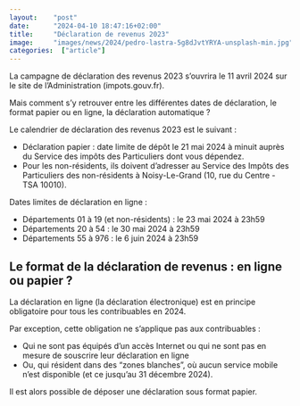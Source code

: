 ```yaml
---
layout:    "post"
date:      "2024-04-10 18:47:16+02:00"
title:     "Déclaration de revenus 2023"
image:     "images/news/2024/pedro-lastra-5g8dJvtYRYA-unsplash-min.jpg"
categories:  ["article"]
---
```

La campagne de déclaration des revenus 2023 s’ouvrira le 11 avril 2024 sur le site de l’Administration (impots.gouv.fr).

Mais comment s’y retrouver entre les différentes dates de déclaration, le format papier ou en ligne, la déclaration automatique ?

Le calendrier de déclaration des revenus 2023 est le suivant :

* Déclaration papier : date limite de dépôt le 21 mai 2024 à minuit auprès du Service des impôts des Particuliers dont vous dépendez.
* Pour les non-résidents, ils doivent d’adresser au Service des Impôts des Particuliers des non-résidents à Noisy-Le-Grand (10, rue du Centre - TSA 10010).

Dates limites de déclaration en ligne :

* Départements 01 à 19 (et non-résidents) : le 23 mai 2024 à 23h59
* Départements 20 à 54 : le 30 mai 2024 à 23h59
* Départements 55 à 976 : le 6 juin 2024 à 23h59

## Le format de la déclaration de revenus : en ligne ou papier ?

La déclaration en ligne (la déclaration électronique) est en principe obligatoire pour tous les contribuables en 2024.

Par exception, cette obligation ne s’applique pas aux contribuables :

* Qui ne sont pas équipés d’un accès Internet ou qui ne sont pas en mesure de
souscrire leur déclaration en ligne
* Ou, qui résident dans des “zones blanches”, où aucun service mobile n’est disponible (et ce jusqu’au 31 décembre 2024).

Il est alors possible de déposer une déclaration sous format papier.
